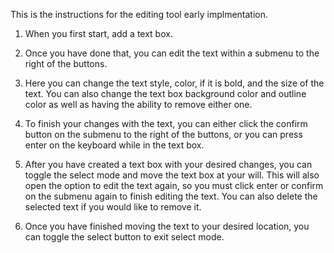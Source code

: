 This is the instructions for the editing tool early implmentation.

1. When you first start, add a text box.


2. Once you have done that, you can edit the text within a submenu to the right of the buttons.


3. Here you can change the text style, color, if it is bold, and the size of the text. You can also change the text box background color and outline color as well as having the ability to remove either one. 


4. To finish your changes with the text, you can either click the confirm button on the submenu to the right of the buttons, or you can press enter on the keyboard while in the text box.


5. After you have created a text box with your desired changes, you can toggle the select mode and move the text box at your will. This will also open the option to edit the text again, so you must click enter or confirm on the submenu again to finish editing the text. You can also delete the selected text if you would like to remove it.


6. Once you have finished moving the text to your desired location, you can toggle the select button to exit select mode.

